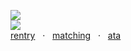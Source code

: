 ![](https://komarev.com/ghpvc/?username=yaoidemon&label=hi+friends&style=pixel&color=c57a7f&base=4000&abbreviated=true)  
![](https://file.garden/aDT0Ck-AL1_uKJ4P/rentry%20pictures/squeeze)  
[rentry](https://rentry.co/finger) ‎ ‎ ‎· ‎ ‎ ‎[matching](https://rentry.co/sern)‎ ‎ ‎ ‎‎· ‎ ‎ ‎‎‎‎‎[ata](https://sern.atabook.org/)
